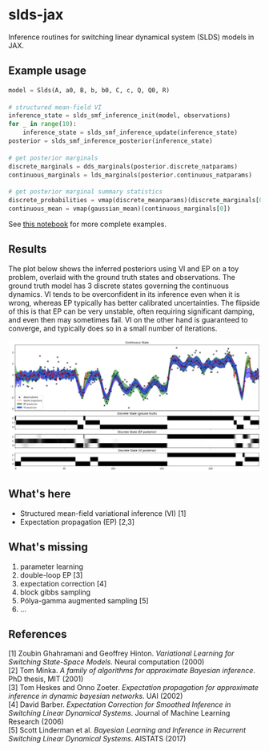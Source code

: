 # slds-jax
Inference routines for switching linear dynamical system (SLDS) models in JAX.

## Example usage

```python
model = Slds(A, a0, B, b, b0, C, c, Q, Q0, R)

# structured mean-field VI
inference_state = slds_smf_inference_init(model, observations)
for _ in range(10):
    inference_state = slds_smf_inference_update(inference_state)
posterior = slds_smf_inference_posterior(inference_state)

# get posterior marginals
discrete_marginals = dds_marginals(posterior.discrete_natparams)
continuous_marginals = lds_marginals(posterior.continuous_natparams)

# get posterior marginal summary statistics
discrete_probabilities = vmap(discrete_meanparams)(discrete_marginals[0])
continuous_mean = vmap(gaussian_mean)(continuous_marginals[0])
```
See [this notebook](./notebooks/slds.ipynb) for more complete examples.

## Results
The plot below shows the inferred posteriors using VI and EP on a toy problem, overlaid with the ground truth states and observations. The ground truth model has 3 discrete states governing the continuous dynamics. VI tends to be overconfident in its inference even when it is wrong, whereas EP typically has better calibrated uncertainties. The flipside of this is that EP can be very unstable, often requiring significant damping, and even then may sometimes fail. VI on the other hand is guaranteed to converge, and typically does so in a small number of iterations.

![SLDS inference example](./notebooks/images/slds_plot.png)

## What's here
* Structured mean-field variational inference (VI) [1]
* Expectation propagation (EP) [2,3]

## What's missing
1. parameter learning
2. double-loop EP [3]
3. expectation correction [4]
4. block gibbs sampling
5. Pólya-gamma augmented sampling [5]
6. ...

## References
[1] Zoubin Ghahramani and Geoffrey Hinton. _Variational Learning for Switching State-Space Models_. Neural computation (2000) \
[2] Tom Minka. _A family of algorithms for approximate Bayesian inference_. PhD thesis, MIT (2001) \
[3] Tom Heskes and Onno Zoeter. _Expectation propagation for approximate inference in dynamic bayesian networks_. UAI (2002) \
[4] David Barber. _Expectation Correction for Smoothed Inference in Switching Linear Dynamical Systems_. Journal of Machine Learning Research (2006) \
[5] Scott Linderman et al. _Bayesian Learning and Inference in Recurrent Switching Linear Dynamical Systems_. AISTATS (2017)

